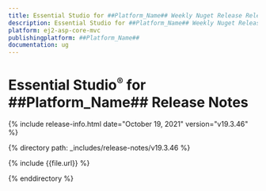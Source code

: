 ```yaml
---
title: Essential Studio for ##Platform_Name## Weekly Nuget Release Release Notes  
description: Essential Studio for ##Platform_Name## Weekly Nuget Release Release Notes  
platform: ej2-asp-core-mvc
publishingplatform: ##Platform_Name##
documentation: ug
---
```


# Essential Studio<sup style="font-size:70%">&reg;</sup> for  ##Platform_Name##  Release Notes  

{% include release-info.html date="October 19, 2021"   version="v19.3.46"  %} 

{% directory path: _includes/release-notes/v19.3.46 %}

{% include {{file.url}} %}

{% enddirectory %}
